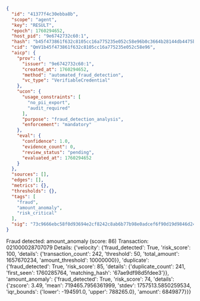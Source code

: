 ```json
{
  "id": "41377f4c30ebba8b",
  "scope": "agent",
  "key": "RESULT",
  "epoch": 1760294652,
  "host_pid": "9e6742732c60:1",
  "hash": "b45f473861f632c8105cc16a775235e052c58e96b0c3664b28144db4475bfabe",
  "cid": "QmV1b45f473861f632c8105cc16a775235e052c58e96",
  "aicp": {
    "prov": {
      "issuer": "9e6742732c60:1",
      "created_at": 1760294652,
      "method": "automated_fraud_detection",
      "vc_type": "VerifiableCredential"
    },
    "ucon": {
      "usage_constraints": [
        "no_pii_export",
        "audit_required"
      ],
      "purpose": "fraud_detection_analysis",
      "enforcement": "mandatory"
    },
    "eval": {
      "confidence": 1.0,
      "evidence_count": 0,
      "review_status": "pending",
      "evaluated_at": 1760294652
    }
  },
  "sources": [],
  "edges": [],
  "metrics": {},
  "thresholds": {},
  "tags": [
    "fraud",
    "amount_anomaly",
    "risk_critical"
  ],
  "sig": "73c9666ebc58f0d93694e2cf8242c8ab6b77b98e0adcef6f90d19d9846d246b0"
}
```

Fraud detected: amount_anomaly (score: 86)
Transaction: 021000028707079
Details: {'velocity': {'fraud_detected': True, 'risk_score': 100, 'details': {'transaction_count': 242, 'threshold': 50, 'total_amount': 1657670234, 'amount_threshold': 10000000}}, 'duplicate': {'fraud_detected': True, 'risk_score': 85, 'details': {'duplicate_count': 241, 'first_seen': 1760285764, 'matching_hash': '67ae9df98d5fdee3'}}, 'amount_anomaly': {'fraud_detected': True, 'risk_score': 74, 'details': {'zscore': 3.49, 'mean': 719465.7956361999, 'stdev': 1757513.5850259534, 'iqr_bounds': {'lower': -194591.0, 'upper': 788265.0}, 'amount': 6849877}}}